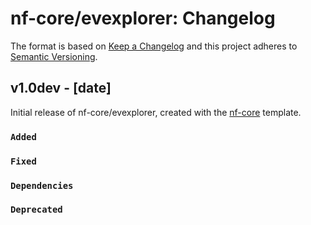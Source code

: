 # nf-core/evexplorer: Changelog

The format is based on [Keep a Changelog](https://keepachangelog.com/en/1.0.0/)
and this project adheres to [Semantic Versioning](https://semver.org/spec/v2.0.0.html).

## v1.0dev - [date]

Initial release of nf-core/evexplorer, created with the [nf-core](https://nf-co.re/) template.

### `Added`

### `Fixed`

### `Dependencies`

### `Deprecated`
